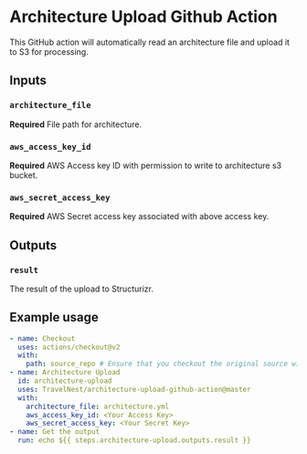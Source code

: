 # Architecture Upload Github Action
This GitHub action will automatically read an architecture file and upload it to S3 for processing.

## Inputs
### `architecture_file`
**Required** File path for architecture.

### `aws_access_key_id`
**Required** AWS Access key ID with permission to write to architecture s3 bucket.

### `aws_secret_access_key`
**Required** AWS Secret access key associated with above access key.

## Outputs
### `result`
The result of the upload to Structurizr.

## Example usage
```yaml
- name: Checkout
  uses: actions/checkout@v2
  with:
    path: source_repo # Ensure that you checkout the original source with architecture.yml into this path
- name: Architecture Upload
  id: architecture-upload
  uses: TravelNest/architecture-upload-github-action@master
  with:
    architecture_file: architecture.yml
    aws_access_key_id: <Your Access Key>
    aws_secret_access_key: <Your Secret Key>
- name: Get the output
  run: echo ${{ steps.architecture-upload.outputs.result }}
```